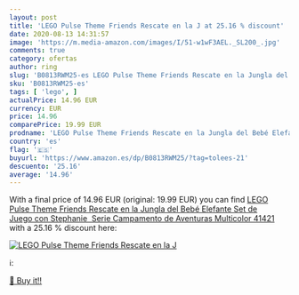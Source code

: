 ```yaml
---
layout: post
title: 'LEGO Pulse Theme Friends Rescate en la J at 25.16 % discount'
date: 2020-08-13 14:31:57
image: 'https://m.media-amazon.com/images/I/51-w1wF3AEL._SL200_.jpg'
comments: true
category: ofertas
author: ring
slug: 'B0813RWM25-es LEGO Pulse Theme Friends Rescate en la Jungla del Bebé...'
sku: 'B0813RWM25-es'
tags: [ 'lego', ]
actualPrice: 14.96 EUR
currency: EUR
price: 14.96
comparePrice: 19.99 EUR
prodname: 'LEGO Pulse Theme Friends Rescate en la Jungla del Bebé Elefante Set de Juego con Stephanie  Serie Campamento de Aventuras  Multicolor  41421 '
country: 'es'
flag: '🇪🇸'
buyurl: 'https://www.amazon.es/dp/B0813RWM25/?tag=tolees-21'
descuento: '25.16'
average: '14.96'
---
```


With a final price of 14.96 EUR (original: 19.99 EUR) you can find [LEGO Pulse Theme Friends Rescate en la Jungla del Bebé Elefante Set de Juego con Stephanie  Serie Campamento de Aventuras  Multicolor  41421 ](https://www.amazon.es/dp/B0813RWM25/?tag=tolees-21) with a  25.16 % discount here:

[![LEGO Pulse Theme Friends Rescate en la J](https://m.media-amazon.com/images/I/51-w1wF3AEL._SL200_.jpg)](https://www.amazon.es/dp/B0813RWM25/?tag=tolees-21)

ℹ️:


[🛒 Buy it!!](https://www.amazon.es/dp/B0813RWM25/?tag=tolees-21)
